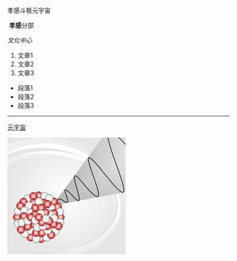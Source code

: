 孝感斗极元宇宙

​    **孝感**分部

*文化中心*

1. 文章1
2. 文章2
3. 文章3

- 段落1
- 段落2
- 段落3



---

[元宇宙](https://baike.so.com/doc/30093459-31714439.html)

![伽马射线](t0152fb12b32979ff06.jpg)

